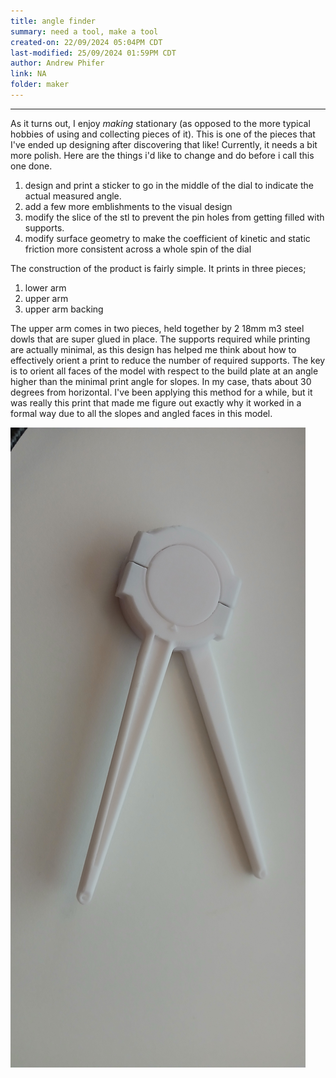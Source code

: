 ```yaml
---
title: angle finder
summary: need a tool, make a tool
created-on: 22/09/2024 05:04PM CDT
last-modified: 25/09/2024 01:59PM CDT
author: Andrew Phifer
link: NA
folder: maker
---
```


----

As it turns out, I enjoy *making* stationary (as opposed to the more typical hobbies of using and collecting pieces of it).  This is one of the pieces that I've ended up designing after discovering that like!  Currently, it needs a bit more polish.  Here are the things i'd like to change and do before i call this one done.

1. design and print a sticker to go in the middle of the dial to indicate the actual measured angle.
2. add a few more emblishments to the visual design
3. modify the slice of the stl to prevent the pin holes from getting filled with supports.
4. modify surface geometry to make the coefficient of kinetic and static friction more consistent across a whole spin of the dial


The construction of the product is fairly simple.  It prints in three pieces;

1. lower arm
2. upper arm 
3. upper arm backing

The upper arm comes in two pieces, held together by 2 18mm m3 steel dowls that are super glued in place.  The supports required while printing are actually minimal, as this design has helped me think about how to effectively orient a print to reduce the number of required supports.  The key is to orient all faces of the model with respect to the build plate at an angle higher than the minimal print angle for slopes.  In my case, thats about 30 degrees from horizontal.  I've been applying this method for a while, but it was really this print that made me figure out exactly why it worked in a formal way due to all the slopes and angled faces in this model.  

![prototype](/data/maker/angle-finder/angle-finder-prototype.jpg)